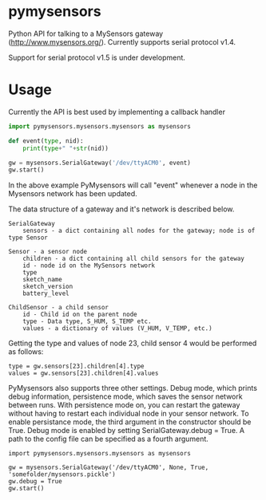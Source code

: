 # pymysensors
Python API for talking to a MySensors gateway (http://www.mysensors.org/). Currently supports serial protocol v1.4.

Support for serial protocol v1.5 is under development.

# Usage
Currently the API is best used by implementing a callback handler
```python
import pymysensors.mysensors.mysensors as mysensors

def event(type, nid):
    print(type+" "+str(nid))

gw = mysensors.SerialGateway('/dev/ttyACM0', event)
gw.start()
```

In the above example PyMysensors will call "event" whenever a node in the Mysensors network has been updated.

The data structure of a gateway and it's network is described below.
```
SerialGateway
    sensors - a dict containing all nodes for the gateway; node is of type Sensor

Sensor - a sensor node
    children - a dict containing all child sensors for the gateway
    id - node id on the MySensors network
    type
    sketch_name
    sketch_version
    battery_level

ChildSensor - a child sensor
    id - Child id on the parent node
    type - Data type, S_HUM, S_TEMP etc.
    values - a dictionary of values (V_HUM, V_TEMP, etc.)
```

Getting the type and values of node 23, child sensor 4 would be performed as follows:
```
type = gw.sensors[23].children[4].type
values = gw.sensors[23].children[4].values
```

PyMysensors also supports three other settings. Debug mode, which prints debug information, persistence mode,
which saves the sensor network between runs. With persistence mode on, you can restart the gateway without
having to restart each individual node in your sensor network. To enable persistance mode, the third argument
in the constructor should be True. Debug mode is enabled by setting SerialGateway.debug = True. A path to the config file
can be specified as a fourth argument.

```
import pymysensors.mysensors.mysensors as mysensors

gw = mysensors.SerialGateway('/dev/ttyACM0', None, True, 'somefolder/mysensors.pickle')
gw.debug = True
gw.start()
